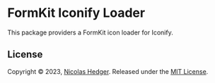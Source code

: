 # FormKit Iconify Loader

This package providers a FormKit icon loader for Iconify.

## License

Copyright © 2023, [Nicolas Hedger](https://github.com/nhedger). Released under the [MIT License](LICENSE.md).
